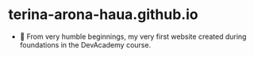 # terina-arona-haua.github.io
- 🥹 From very humble beginnings, my very first website created during foundations in the DevAcademy course.
